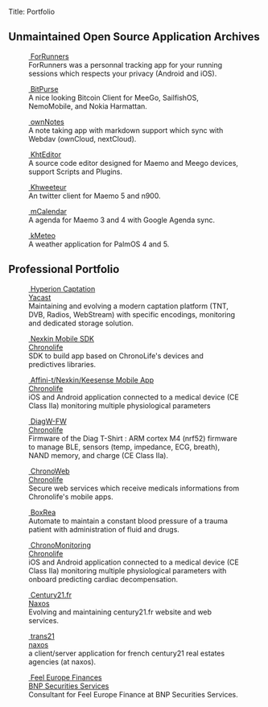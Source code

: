 Title: Portfolio

<!-- PORTFOLIO -->


<h2>Unmaintained Open Source Application Archives</h2>

<div class="grid">
<figure>
<a href="https://gitlab.com/brvier/ForRunners">
<img loading="lazy" alt="" src="/images/forrunners-main-left.png">
ForRunners
</a>
<figcaption>ForRunners was a personnal tracking app for your running sessions which respects your privacy (Android and iOS).</figcaption>
</figure>
<figure>
<a href="https://github.com/brvier/BitPurse">
<img loading="lazy" alt="" src="/images/bitpurse_256.png">
BitPurse
</a>
<figcaption>A nice looking Bitcoin Client for MeeGo, SailfishOS, NemoMobile, and Nokia Harmattan.</figcaption>
</figure>
<figure>
<a href="https://github.com/brvier/ownNotes">
   
<img loading="lazy" alt="" src="/images/ownnotes.png">
ownNotes
</a>
<figcaption>A note taking app with markdown support which sync with Webdav (ownCloud, nextCloud).</figcaption>
</figure>
<figure>
<a href="https://github.com/brvier/KhtEditor">
<img loading="lazy" alt="" src="/images/khteditor.jpg">
KhtEditor
</a>
<figcaption>A source code editor designed for Maemo and Meego devices, support Scripts and Plugins.</figcaption>
</figure>
<figure>
<a href="https://github.com/brvier/Khweeteur">
<img loading="lazy" alt="" src="/images/khweeteur.jpeg">
Khweeteur
</a>
<figcaption>An twitter client for Maemo 5 and n900.</figcaption>
</figure>
<figure>
<a href="">
<img loading="lazy" alt="" src="/images/mPIM.jpg">
mCalendar
</a>
<figcaption>A agenda for Maemo 3 and 4 with Google Agenda sync.</figcaption>
</figure>
<figure>
<a href="">
<img loading="lazy" alt="" src="/images/kmeteo.png">
kMeteo
</a>
<figcaption>A weather application for PalmOS 4 and 5.</figcaption>
</figure>
</div>

<h2>Professional Portfolio</h2>
<div class="grid">

<figure>
<a href="https://www.yacast.fr/">
<img loading="lazy" alt="" src="/images/hyperion.jpg">
Hyperion Captation<br>
Yacast
</a>
<figcaption>Maintaining and evolving a modern captation platform (TNT, DVB, Radios, WebStream) with specific encodings, monitoring and dedicated storage solution.</figcaption>
</figure>

<figure>
<a href="https://www.chronolife.net/">
<img loading="lazy" alt="" src="/images/nexkin.jpg">
Nexkin Mobile SDK<br>
Chronolife
</a>
<figcaption>SDK to build app based on ChronoLife's devices and predictives libraries.</figcaption>
</figure>


<figure>
<a href="https://www.chronolife.net/products/keesense/">
<img loading="lazy" alt="" src="/images/keesense.jpg">
Affini-t/Nexkin/Keesense Mobile App<br>
Chronolife

</a>
<figcaption>iOS and Android application connected to a medical device (CE Class IIa) monitoring multiple physiological parameters</figcaption>
</figure>

<figure>
<a href="https://www.chronolife.net/">
<img loading="lazy" alt="" src="/images/chronolife-tshirt.png">
DiagW-FW<br>
Chronolife

</a>
<figcaption>Firmware of the Diag T-Shirt : ARM cortex M4 (nrf52) firmware to manage BLE, sensors (temp, impedance, ECG, breath), NAND memory, and charge (CE Class IIa).</figcaption>
</figure>

<figure>
<a href="https://www.chronolife.net/">
<img loading="lazy" alt="" src="/images/chronoweb.png">
ChronoWeb<br>
Chronolife

</a>
<figcaption>Secure web services which receive medicals informations from Chronolife's mobile apps.</figcaption>
</figure>

<figure>
<a href="https://www.researchgate.net/publication/342142574_Performance_of_closed-loop_resuscitation_in_a_pig_model_of_haemorrhagic_shock_with_fluid_alone_or_in_combination_with_norepinephrine_a_pilot_study">
<img loading="lazy" alt="" src="/images/boxrea.jpg">
BoxRea<br>
</a>
<figcaption>Automate to maintain a constant blood pressure of a trauma patient with administration of fluid and drugs.</figcaption>
</figure>

<figure>
<a href="https://www.chronolife.net/">
<img loading="lazy" alt="" src="/images/chronomonitoring.png">
ChronoMonitoring<br>
Chronolife
</a>
<figcaption>iOS and Android application connected to a medical device (CE Class IIa) monitoring multiple physiological parameters with onboard predicting cardiac decompensation.</figcaption>
</figure>

<figure>
<a href="https://century21.fr">
<img loading="lazy" alt="" src="/images/century21.png">
Century21.fr<br>
Naxos
</a>
<figcaption>Evolving and maintaining century21.fr website and web services.</figcaption>
</figure>

<figure>
<a href="https://naxos.fr">
<img loading="lazy" alt="" src="/images/naxos.jpg">
trans21<br>
naxos
</a>
<figcaption>a client/server application for french century21 real estates agencies (at naxos).</figcaption>
</figure>

<figure>
<a href="https://www.societe.com/societe/feel-europe-finances-421948811.html">
<img loading="lazy" alt="" src="/images/bp2s.jpg">
Feel Europe Finances<br>
BNP Securities Services
</a>
<figcaption>Consultant for Feel Europe Finance at BNP Securities Services.</figcaption>
</figure>


</div> 

